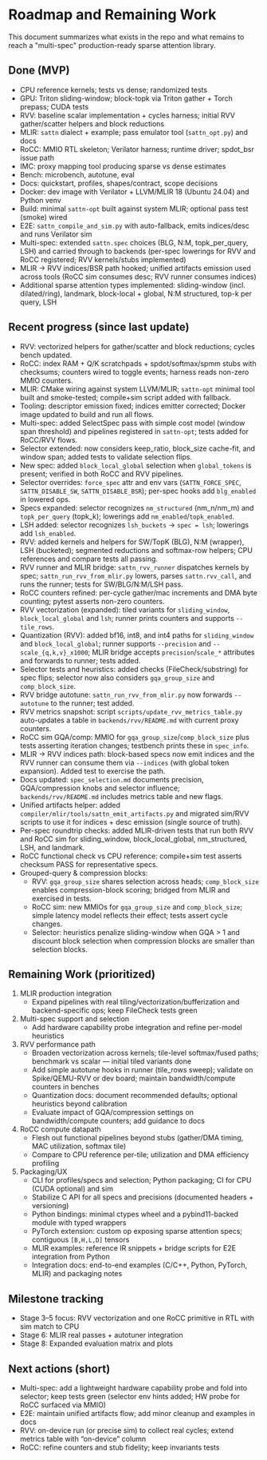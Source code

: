 # Roadmap and Remaining Work

This document summarizes what exists in the repo and what remains to reach a "multi-spec" production-ready sparse attention library.

## Done (MVP)
- CPU reference kernels; tests vs dense; randomized tests
- GPU: Triton sliding-window; block-topk via Triton gather + Torch prepass; CUDA tests
- RVV: baseline scalar implementation + cycles harness; initial RVV gather/scatter helpers and block reductions
- MLIR: `sattn` dialect + example; pass emulator tool (`sattn_opt.py`) and docs
- RoCC: MMIO RTL skeleton; Verilator harness; runtime driver; spdot_bsr issue path
- IMC: proxy mapping tool producing sparse vs dense estimates
- Bench: microbench, autotune, eval
- Docs: quickstart, profiles, shapes/contract, scope decisions
 - Docker: dev image with Verilator + LLVM/MLIR 18 (Ubuntu 24.04) and Python venv
 - Build: minimal `sattn-opt` built against system MLIR; optional pass test (smoke) wired
 - E2E: `sattn_compile_and_sim.py` with auto-fallback, emits indices/desc and runs Verilator sim
 - Multi-spec: extended `sattn.spec` choices (BLG, N:M, topk_per_query, LSH) and carried through to backends (per-spec lowerings for RVV and RoCC registered; RVV kernels/stubs implemented)
 - MLIR → RVV indices/BSR path hooked; unified artifacts emission used across tools (RoCC sim consumes desc; RVV runner consumes indices)
 - Additional sparse attention types implemented: sliding-window (incl. dilated/ring), landmark, block-local + global, N:M structured, top-k per query, LSH

## Recent progress (since last update)
 - RVV: vectorized helpers for gather/scatter and block reductions; cycles bench updated.
 - RoCC: index RAM + Q/K scratchpads + spdot/softmax/spmm stubs with checksums; counters wired to toggle events; harness reads non-zero MMIO counters.
 - MLIR: CMake wiring against system LLVM/MLIR; `sattn-opt` minimal tool built and smoke-tested; compile+sim script added with fallback.
 - Tooling: descriptor emission fixed; indices emitter corrected; Docker image updated to build and run all flows.
 - Multi-spec: added SelectSpec pass with simple cost model (window span threshold) and pipelines registered in `sattn-opt`; tests added for RoCC/RVV flows.
 - Selector extended: now considers keep_ratio, block_size cache-fit, and window span; added tests to validate selection flips.
 - New spec: added `block_local_global` selection when `global_tokens` is present; verified in both RoCC and RVV pipelines.
 - Selector overrides: `force_spec` attr and env vars (`SATTN_FORCE_SPEC`, `SATTN_DISABLE_SW`, `SATTN_DISABLE_BSR`); per-spec hooks add `blg_enabled` in lowered ops.
 - Specs expanded: selector recognizes `nm_structured` (nm_n/nm_m) and `topk_per_query` (topk_k); lowerings add `nm_enabled`/`topk_enabled`.
 - LSH added: selector recognizes `lsh_buckets` → `spec = lsh`; lowerings add `lsh_enabled`.
 - RVV: added kernels and helpers for SW/TopK (BLG), N:M (wrapper), LSH (bucketed); segmented reductions and softmax-row helpers; CPU references and compare tests all passing.
 - RVV runner and MLIR bridge: `sattn_rvv_runner` dispatches kernels by spec; `sattn_run_rvv_from_mlir.py` lowers, parses `sattn.rvv_call`, and runs the runner; tests for SW/BLG/N:M/LSH pass.
 - RoCC counters refined: per-cycle gather/mac increments and DMA byte counting; pytest asserts non-zero counters.
 - RVV vectorization (expanded): tiled variants for `sliding_window`, `block_local_global` and `lsh`; runner prints counters and supports `--tile_rows`.
 - Quantization (RVV): added bf16, int8, and int4 paths for `sliding_window` and `block_local_global`; runner supports `--precision` and `--scale_{q,k,v}_x1000`; MLIR bridge accepts `precision`/`scale_*` attributes and forwards to runner; tests added.
 - Selector tests and heuristics: added checks (FileCheck/substring) for spec flips; selector now also considers `gqa_group_size` and `comp_block_size`.
 - RVV bridge autotune: `sattn_run_rvv_from_mlir.py` now forwards `--autotune` to the runner; test added.
 - RVV metrics snapshot: script `scripts/update_rvv_metrics_table.py` auto-updates a table in `backends/rvv/README.md` with current proxy counters.
 - RoCC sim GQA/comp: MMIO for `gqa_group_size`/`comp_block_size` plus tests asserting iteration changes; testbench prints these in `spec_info`.
 - MLIR → RVV indices path: block-based specs now emit indices and the RVV runner can consume them via `--indices` (with global token expansion). Added test to exercise the path.
 - Docs updated: `spec_selection.md` documents precision, GQA/compression knobs and selector influence; `backends/rvv/README.md` includes metrics table and new flags.
 - Unified artifacts helper: added `compiler/mlir/tools/sattn_emit_artifacts.py` and migrated sim/RVV scripts to use it for indices + desc emission (single source of truth).
 - Per-spec roundtrip checks: added MLIR-driven tests that run both RVV and RoCC sim for sliding_window, block_local_global, nm_structured, LSH, and landmark.
 - RoCC functional check vs CPU reference: compile+sim test asserts checksum PASS for representative specs.
 - Grouped-query & compression blocks:
   - RVV: `gqa_group_size` shares selection across heads; `comp_block_size` enables compression-block scoring; bridged from MLIR and exercised in tests.
   - RoCC sim: new MMIOs for `gqa_group_size` and `comp_block_size`; simple latency model reflects their effect; tests assert cycle changes.
   - Selector: heuristics penalize sliding-window when GQA > 1 and discount block selection when compression blocks are smaller than selection blocks.

## Remaining Work (prioritized)
1) MLIR production integration
   - Expand pipelines with real tiling/vectorization/bufferization and backend-specific ops; keep FileCheck tests green
2) Multi-spec support and selection
   - Add hardware capability probe integration and refine per-model heuristics
3) RVV performance path
   - Broaden vectorization across kernels; tile-level softmax/fused paths; benchmark vs scalar — initial tiled variants done
   - Add simple autotune hooks in runner (tile_rows sweep); validate on Spike/QEMU-RVV or dev board; maintain bandwidth/compute counters in benches
   - Quantization docs: document recommended defaults; optional heuristics beyond calibration
   - Evaluate impact of GQA/compression settings on bandwidth/compute counters; add guidance to docs
4) RoCC compute datapath
   - Flesh out functional pipelines beyond stubs (gather/DMA timing, MAC utilization, softmax tile)
   - Compare to CPU reference per-tile; utilization and DMA efficiency profiling
5) Packaging/UX
   - CLI for profiles/specs and selection; Python packaging; CI for CPU (CUDA optional) and sim
   - Stabilize C API for all specs and precisions (documented headers + versioning)
   - Python bindings: minimal ctypes wheel and a pybind11-backed module with typed wrappers
   - PyTorch extension: custom op exposing sparse attention specs; contiguous `[B,H,L,D]` tensors
   - MLIR examples: reference IR snippets + bridge scripts for E2E integration from Python
   - Integration docs: end-to-end examples (C/C++, Python, PyTorch, MLIR) and packaging notes

## Milestone tracking
- Stage 3–5 focus: RVV vectorization and one RoCC primitive in RTL with sim match to CPU
- Stage 6: MLIR real passes + autotuner integration
- Stage 8: Expanded evaluation matrix and plots

## Next actions (short)
 - Multi-spec: add a lightweight hardware capability probe and fold into selector; keep tests green (selector env hints added; HW probe for RoCC surfaced via MMIO)
 - E2E: maintain unified artifacts flow; add minor cleanup and examples in docs
 - RVV: on-device run (or precise sim) to collect real cycles; extend metrics table with “on-device” column
 - RoCC: refine counters and stub fidelity; keep invariants tests
